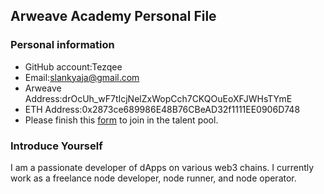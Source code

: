 ## Arweave Academy Personal File

### Personal information

- GitHub account:Tezqee
- Email:slankyaja@gmail.com
- Arweave Address:drOcUh_wF7tIcjNelZxWopCch7CKQOuEoXFJWHsTYmE
- ETH Address:0x2873ce689986E48B76CBeAD32f1111EE0906D748
- Please finish this [form](https://docs.google.com/forms/d/e/1FAIpQLSfWA5fIIcBgmRppm3jNz5vmf9Mai_QMVil-2pO4r7YKn_Zhtw/viewform?usp=sf_link) to join in the talent pool.

### Introduce Yourself
I am a passionate developer of dApps on various web3 chains. I currently work as a freelance node developer, node runner, and node operator.

